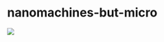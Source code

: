 # nanomachines-but-micro
![](https://media.discordapp.net/attachments/753181393369956362/769125933503610890/ABlazingRaceLogo_V2.png?width=1666&height=937)
